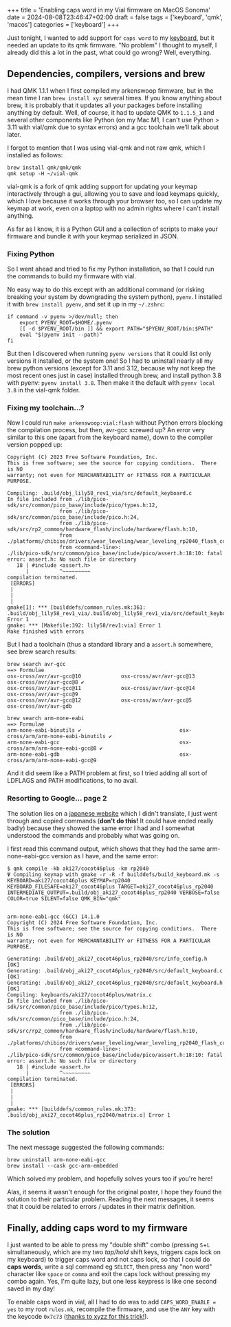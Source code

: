 +++
title = 'Enabling caps word in my Vial firmware on MacOS Sonoma'
date = 2024-08-08T23:46:47+02:00
draft = false
tags = ['keyboard', 'qmk', 'macos']
categories = ['keyboard']
+++

Just tonight, I wanted to add support for `caps word` to my [keyboard](https://github.com/SuperFola/arkenswoop), but it needed an update to its qmk firmware. "No problem" I thought to myself, I already did this a lot in the past, what could go wrong? Well, everything.

## Dependencies, compilers, versions and brew

I had QMK 1.1.1 when I first compiled my arkenswoop firmware, but in the mean time I ran `brew install xyz` several times. If you know anything about brew, it is probably that it updates all your packages before installing anything by default. Well, of course, it had to update QMK to `1.1.5_1` and several other components like Python (on my Mac M1, I can't use Python > 3.11 with vial/qmk due to syntax errors) and a gcc toolchain we’ll talk about later.

I forgot to mention that I was using vial-qmk and not raw qmk, which I installed as follows:

```shell
brew install qmk/qmk/qmk
qmk setup -H ~/vial-qmk
```

vial-qmk is a fork of qmk adding support for updating your keymap interactively through a gui, allowing you to save and load keymaps quickly, which I love because it works through your browser too, so I can update my keymap at work, even on a laptop with no admin rights where I can't install anything.

As far as I know, it is a Python GUI and a collection of scripts to make your firmware and bundle it with your keymap serialized in JSON.

### Fixing Python

So I went ahead and tried to fix my Python installation, so that I could run the commands to build my firmware with vial.

No easy way to do this except with an additional command (or risking breaking your system by downgrading the system python), `pyenv`. I installed it with `brew install pyenv`, and set it up in my `~/.zshrc`:

```shell
if command -v pyenv >/dev/null; then
    export PYENV_ROOT=$HOME/.pyenv
    [[ -d $PYENV_ROOT/bin ]] && export PATH="$PYENV_ROOT/bin:$PATH"
    eval "$(pyenv init --path)"
fi
```

But then I discovered when running `pyenv versions` that it could list only versions it installed, or the system one! So I had to uninstall nearly all my brew python versions (except for 3.11 and 3.12, because why not keep the most recent ones just in case) installed through brew, and install python 3.8 with pyenv: `pyenv install 3.8`. Then make it the default with `pyenv local 3.8` in the vial-qmk folder.

### Fixing my toolchain...?

Now I could run `make arkenswoop:vial:flash` without Python errors blocking the compilation process, but then, avr-gcc screwed up? An error very similar to this one (apart from the keyboard name), down to the compiler version popped up:

```
Copyright (C) 2023 Free Software Foundation, Inc.
This is free software; see the source for copying conditions.  There is NO
warranty; not even for MERCHANTABILITY or FITNESS FOR A PARTICULAR PURPOSE.

Compiling: .build/obj_lily58_rev1_via/src/default_keyboard.c                                       In file included from ./lib/pico-sdk/src/common/pico_base/include/pico/types.h:12,
                 from ./lib/pico-sdk/src/common/pico_base/include/pico.h:24,
                 from ./lib/pico-sdk/src/rp2_common/hardware_flash/include/hardware/flash.h:10,
                 from ./platforms/chibios/drivers/wear_leveling/wear_leveling_rp2040_flash_config.h:6,
                 from <command-line>:
./lib/pico-sdk/src/common/pico_base/include/pico/assert.h:18:10: fatal error: assert.h: No such file or directory
   18 | #include <assert.h>
      |          ^~~~~~~~~~
compilation terminated.
 [ERRORS]
 |
 |
 |
gmake[1]: *** [builddefs/common_rules.mk:361: .build/obj_lily58_rev1_via/.build/obj_lily58_rev1_via/src/default_keyboard.o] Error 1
gmake: *** [Makefile:392: lily58/rev1:via] Error 1
Make finished with errors
```

But I had a toolchain (thus a standard library and a `assert.h` somewhere, see brew search results:

```
brew search avr-gcc
==> Formulae
osx-cross/avr/avr-gcc@10             osx-cross/avr/avr-gcc@13             osx-cross/avr/avr-gcc@8 ✔
osx-cross/avr/avr-gcc@11             osx-cross/avr/avr-gcc@14             osx-cross/avr/avr-gcc@9
osx-cross/avr/avr-gcc@12             osx-cross/avr/avr-gcc@5              osx-cross/avr/avr-gdb

brew search arm-none-eabi
==> Formulae
arm-none-eabi-binutils ✔                                osx-cross/arm/arm-none-eabi-binutils ✔
arm-none-eabi-gcc                                       osx-cross/arm/arm-none-eabi-gcc@8 ✔
arm-none-eabi-gdb                                       osx-cross/arm/arm-none-eabi-gcc@9
```

And it did seem like a PATH problem at first, so I tried adding all sort of LDFLAGS and PATH modifications, to no avail.

### Resorting to Google... page 2

The solution lies on a [japanese website](https://web.archive.org/web/20240808220242/https://zenn.dev/ynkt/scraps/18e2c698eacfdc) which I didn't translate, I just went through and copied commands (**don't do this!** It could have ended really badly) because they showed the same error I had and I somewhat understood the commands and probably what was going on.

I first read this command output, which shows that they had the same arm-none-eabi-gcc version as I have, and the same error:

```
$ qmk compile -kb aki27/cocot46plus -km rp2040
Ψ Compiling keymap with gmake -r -R -f builddefs/build_keyboard.mk -s KEYBOARD=aki27/cocot46plus KEYMAP=rp2040 KEYBOARD_FILESAFE=aki27_cocot46plus TARGET=aki27_cocot46plus_rp2040 INTERMEDIATE_OUTPUT=.build/obj_aki27_cocot46plus_rp2040 VERBOSE=false COLOR=true SILENT=false QMK_BIN="qmk"


arm-none-eabi-gcc (GCC) 14.1.0
Copyright (C) 2024 Free Software Foundation, Inc.
This is free software; see the source for copying conditions.  There is NO
warranty; not even for MERCHANTABILITY or FITNESS FOR A PARTICULAR PURPOSE.

Generating: .build/obj_aki27_cocot46plus_rp2040/src/info_config.h                                   [OK]
Generating: .build/obj_aki27_cocot46plus_rp2040/src/default_keyboard.c                              [OK]
Generating: .build/obj_aki27_cocot46plus_rp2040/src/default_keyboard.h                              [OK]
Compiling: keyboards/aki27/cocot46plus/matrix.c                                                    In file included from ./lib/pico-sdk/src/common/pico_base/include/pico/types.h:12,
                 from ./lib/pico-sdk/src/common/pico_base/include/pico.h:24,
                 from ./lib/pico-sdk/src/rp2_common/hardware_flash/include/hardware/flash.h:10,
                 from ./platforms/chibios/drivers/wear_leveling/wear_leveling_rp2040_flash_config.h:6,
                 from <command-line>:
./lib/pico-sdk/src/common/pico_base/include/pico/assert.h:18:10: fatal error: assert.h: No such file or directory
   18 | #include <assert.h>
      |          ^~~~~~~~~~
compilation terminated.
 [ERRORS]
 |
 |
 |
gmake: *** [builddefs/common_rules.mk:373: .build/obj_aki27_cocot46plus_rp2040/matrix.o] Error 1
```

### The solution

The next message suggested the following commands:

```shell
brew uninstall arm-none-eabi-gcc
brew install --cask gcc-arm-embedded
```

Which solved my problem, and hopefully solves yours too if you're here!

Alas, it seems it wasn't enough for the original poster, I hope they found the solution to their particular problem. Reading the next messages, it seems that it could be related to errors / updates in their matrix definition.

## Finally, adding caps word to my firmware

I just wanted to be able to press my "double shift" combo (pressing `S`+`L` simultaneously, which are my two *tap/hold* shift keys, triggers caps lock on my keyboard) to trigger caps word and not caps lock, so that I could do **caps words**, write a sql command eg `SELECT`, then press any "non word" character like `space` or `comma` and exit the caps lock without pressing my combo again. Yes, I'm quite lazy, but one less keypress is like one second saved in my day!

To enable caps word in vial, all I had to do was to add `CAPS_WORD_ENABLE = yes` to my root `rules.mk`, recompile the firmware, and use the `ANY` key with the keycode `0x7c73` ([thanks to xyzz for this trick!](https://github.com/vial-kb/vial-qmk/discussions/629)).


